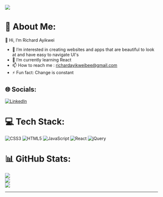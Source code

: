 [![](https://visitcount.itsvg.in/api?id=richardayikwei&icon=0&color=0)](https://visitcount.itsvg.in)
# 💫 About Me:
<!-- Proudly created with GPRM ( https://gprm.itsvg.in ) --> 👋 Hi, I’m Richard Ayikwei
- 👀 I’m interested in creating websites and apps that are beautiful to look at and have easy to navigate UI's
- 🌱 I’m currently learning React
- 📫 How to reach me : richardayikweibee@gmail.com
- ⚡ Fun fact: Change is constant



## 🌐 Socials:
[![LinkedIn](https://img.shields.io/badge/LinkedIn-%230077B5.svg?logo=linkedin&logoColor=white)](https://linkedin.com/in/www.linkedin.com/in/richard-ayikwei-48b171112) 

# 💻 Tech Stack:
![CSS3](https://img.shields.io/badge/css3-%231572B6.svg?style=for-the-badge&logo=css3&logoColor=white) ![HTML5](https://img.shields.io/badge/html5-%23E34F26.svg?style=for-the-badge&logo=html5&logoColor=white) ![JavaScript](https://img.shields.io/badge/javascript-%23323330.svg?style=for-the-badge&logo=javascript&logoColor=%23F7DF1E) ![React](https://img.shields.io/badge/react-%2320232a.svg?style=for-the-badge&logo=react&logoColor=%2361DAFB) ![jQuery](https://img.shields.io/badge/jquery-%230769AD.svg?style=for-the-badge&logo=jquery&logoColor=white)
# 📊 GitHub Stats:
![](https://github-readme-stats.vercel.app/api?username=richardayikwei&theme=dark&hide_border=false&include_all_commits=false&count_private=false)<br/>
![](https://github-readme-streak-stats.herokuapp.com/?user=richardayikwei&theme=dark&hide_border=false)<br/>
![](https://github-readme-stats.vercel.app/api/top-langs/?username=richardayikwei&theme=dark&hide_border=false&include_all_commits=false&count_private=false&layout=compact)

---


<!---
richardayikwei/richardayikwei is a ✨ special ✨ repository because its `README.md` (this file) appears on your GitHub profile.
You can click the Preview link to take a look at your changes.
--->
